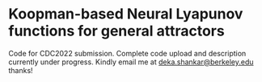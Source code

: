 # Koopman-based Neural Lyapunov functions for general attractors
Code for CDC2022 submission.
Complete code upload and description currently under progress. Kindly email me at deka.shankar@berkeley.edu thanks!
